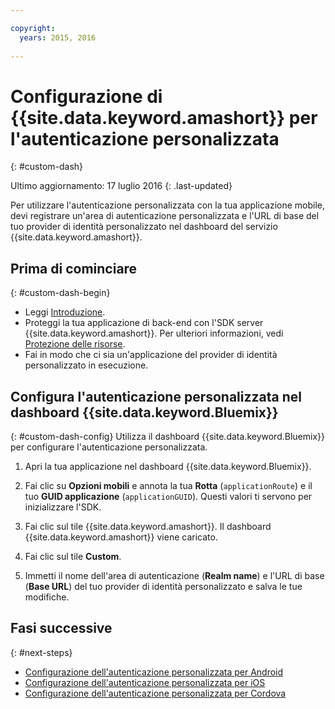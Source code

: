 ```yaml
---

copyright:
  years: 2015, 2016
  
---
```


# Configurazione di {{site.data.keyword.amashort}} per l'autenticazione personalizzata
{: #custom-dash}

Ultimo aggiornamento: 17 luglio 2016
{: .last-updated}


Per utilizzare l'autenticazione personalizzata con la tua applicazione mobile, devi registrare un'area di autenticazione personalizzata e l'URL di base del tuo provider di identità personalizzato nel dashboard del servizio {{site.data.keyword.amashort}}.

## Prima di cominciare
{: #custom-dash-begin}
* Leggi [Introduzione](index.html).
* Proteggi la tua applicazione di back-end con l'SDK server {{site.data.keyword.amashort}}.  Per ulteriori informazioni, vedi [Protezione delle risorse](protecting-resources.html).
* Fai in modo che ci sia un'applicazione del provider di identità personalizzato in esecuzione.

## Configura l'autenticazione personalizzata nel dashboard {{site.data.keyword.Bluemix}}
{: #custom-dash-config}
Utilizza il dashboard {{site.data.keyword.Bluemix}} per configurare l'autenticazione personalizzata.

1. Apri la tua applicazione nel dashboard {{site.data.keyword.Bluemix}}.

1. Fai clic su **Opzioni mobili** e annota la tua **Rotta** (`applicationRoute`) e il tuo **GUID applicazione** (`applicationGUID`). Questi valori ti servono per inizializzare l'SDK.

1. Fai clic sul tile {{site.data.keyword.amashort}}. Il dashboard {{site.data.keyword.amashort}} viene caricato.

1. Fai clic sul tile **Custom**.

1. Immetti il nome dell'area di autenticazione (**Realm name**) e l'URL di base (**Base URL**) del tuo provider di identità personalizzato e salva le tue modifiche.

## Fasi successive
{: #next-steps}
* [Configurazione dell'autenticazione personalizzata per Android](custom-auth-android.html)
* [Configurazione dell'autenticazione personalizzata per iOS](custom-auth-ios.html)
* [Configurazione dell'autenticazione personalizzata per Cordova](custom-auth-cordova.html)
